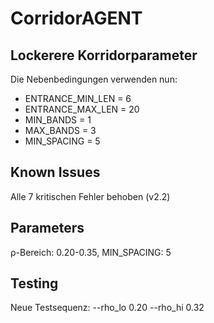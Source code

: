 # CorridorAGENT

## Lockerere Korridorparameter
Die Nebenbedingungen verwenden nun:
- ENTRANCE_MIN_LEN = 6
- ENTRANCE_MAX_LEN = 20
- MIN_BANDS = 1
- MAX_BANDS = 3
- MIN_SPACING = 5

## Known Issues
Alle 7 kritischen Fehler behoben (v2.2)

## Parameters
ρ-Bereich: 0.20-0.35, MIN_SPACING: 5

## Testing
Neue Testsequenz: --rho_lo 0.20 --rho_hi 0.32
